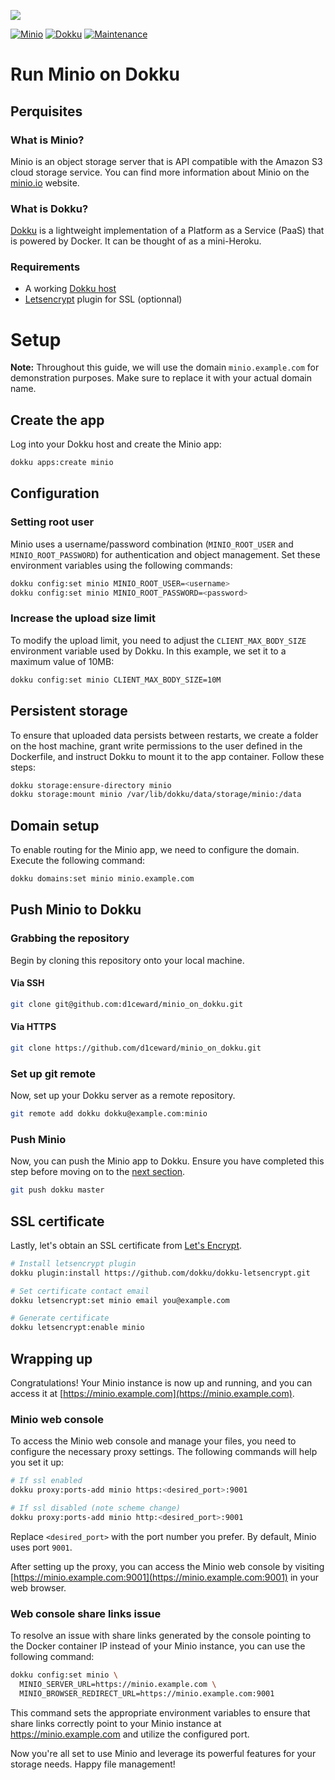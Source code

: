 ![](.github/images/repo_header.png)

[![Minio](https://img.shields.io/badge/Minio-07/10/2023-blue.svg)](https://github.com/minio/minio/releases/tag/RELEASE.2023-10-07T15-07-38Z)
[![Dokku](https://img.shields.io/badge/Dokku-Repo-blue.svg)](https://github.com/dokku/dokku)
[![Maintenance](https://img.shields.io/badge/Maintained%3F-yes-green.svg)](https://github.com/d1ceward/minio_on_dokku/graphs/commit-activity)
# Run Minio on Dokku

## Perquisites

### What is Minio?

Minio is an object storage server that is API compatible with the Amazon S3 cloud storage service. You can find more information about Minio on the [minio.io](https://www.minio.io/) website.

### What is Dokku?

[Dokku](http://dokku.viewdocs.io/dokku/) is a lightweight implementation of a Platform as a Service (PaaS) that is powered by Docker. It can be thought of as a mini-Heroku.

### Requirements
* A working [Dokku host](http://dokku.viewdocs.io/dokku/getting-started/installation/)
* [Letsencrypt](https://github.com/dokku/dokku-letsencrypt) plugin for SSL (optionnal)

# Setup

**Note:** Throughout this guide, we will use the domain `minio.example.com` for demonstration purposes. Make sure to replace it with your actual domain name.

## Create the app

Log into your Dokku host and create the Minio app:

```bash
dokku apps:create minio
```

## Configuration

### Setting root user

Minio uses a username/password combination (`MINIO_ROOT_USER` and `MINIO_ROOT_PASSWORD`) for authentication and object management. Set these environment variables using the following commands:

```bash
dokku config:set minio MINIO_ROOT_USER=<username>
dokku config:set minio MINIO_ROOT_PASSWORD=<password>
```

### Increase the upload size limit

To modify the upload limit, you need to adjust the `CLIENT_MAX_BODY_SIZE` environment variable used by Dokku. In this example, we set it to a maximum value of 10MB:

```bash
dokku config:set minio CLIENT_MAX_BODY_SIZE=10M
```

## Persistent storage

To ensure that uploaded data persists between restarts, we create a folder on the host machine, grant write permissions to the user defined in the Dockerfile, and instruct Dokku to mount it to the app container. Follow these steps:

```bash
dokku storage:ensure-directory minio
dokku storage:mount minio /var/lib/dokku/data/storage/minio:/data
```

## Domain setup

To enable routing for the Minio app, we need to configure the domain. Execute the following command:

```bash
dokku domains:set minio minio.example.com
```

## Push Minio to Dokku

### Grabbing the repository

Begin by cloning this repository onto your local machine.

#### Via SSH

```bash
git clone git@github.com:d1ceward/minio_on_dokku.git
```

#### Via HTTPS

```bash
git clone https://github.com/d1ceward/minio_on_dokku.git
```

### Set up git remote

Now, set up your Dokku server as a remote repository.

```bash
git remote add dokku dokku@example.com:minio
```

### Push Minio

Now, you can push the Minio app to Dokku. Ensure you have completed this step before moving on to the [next section](#ssl-certificate).

```bash
git push dokku master
```

## SSL certificate

Lastly, let's obtain an SSL certificate from [Let's Encrypt](https://letsencrypt.org/).

```bash
# Install letsencrypt plugin
dokku plugin:install https://github.com/dokku/dokku-letsencrypt.git

# Set certificate contact email
dokku letsencrypt:set minio email you@example.com

# Generate certificate
dokku letsencrypt:enable minio
```

## Wrapping up

Congratulations! Your Minio instance is now up and running, and you can access it at [https://minio.example.com](https://minio.example.com).

### Minio web console

To access the Minio web console and manage your files, you need to configure the necessary proxy settings. The following commands will help you set it up:

```bash
# If ssl enabled
dokku proxy:ports-add minio https:<desired_port>:9001

# If ssl disabled (note scheme change)
dokku proxy:ports-add minio http:<desired_port>:9001
```

Replace `<desired_port>` with the port number you prefer. By default, Minio uses port `9001`.

After setting up the proxy, you can access the Minio web console by visiting [https://minio.example.com:9001](https://minio.example.com:9001) in your web browser.

### Web console share links issue

To resolve an issue with share links generated by the console pointing to the Docker container IP instead of your Minio instance, you can use the following command:

```bash
dokku config:set minio \
  MINIO_SERVER_URL=https://minio.example.com \
  MINIO_BROWSER_REDIRECT_URL=https://minio.example.com:9001
```

This command sets the appropriate environment variables to ensure that share links correctly point to your Minio instance at https://minio.example.com and utilize the configured port.

Now you're all set to use Minio and leverage its powerful features for your storage needs. Happy file management!
